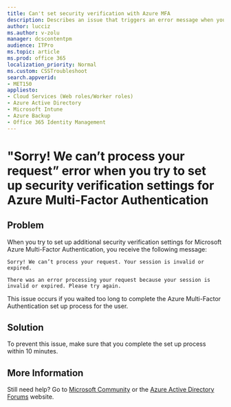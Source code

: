 ```yaml
---
title: Can't set security verification with Azure MFA
description: Describes an issue that triggers an error message when you try to set up additional security verification settings for a user for Azure Multi-Factor Authentication.
author: lucciz
ms.author: v-zolu
manager: dcscontentpm
audience: ITPro 
ms.topic: article 
ms.prod: office 365
localization_priority: Normal
ms.custom: CSSTroubleshoot
search.appverid: 
- MET150
appliesto:
- Cloud Services (Web roles/Worker roles)
- Azure Active Directory
- Microsoft Intune
- Azure Backup
- Office 365 Identity Management
---
```


# "Sorry! We can’t process your request” error when you try to set up security verification settings for Azure Multi-Factor Authentication

## Problem

When you try to set up additional security verification settings for Microsoft Azure Multi-Factor Authentication, you receive the following message:

    Sorry! We can’t process your request. Your session is invalid or expired.

    There was an error processing your request because your session is invalid or expired. Please try again.

This issue occurs if you waited too long to complete the Azure Multi-Factor Authentication set up process for the user. 

## Solution

To prevent this issue, make sure that you complete the set up process within 10 minutes.

## More Information 

Still need help? Go to [Microsoft Community](https://answers.microsoft.com/) or the [Azure Active Directory Forums](https://social.msdn.microsoft.com/forums/azure/home?forum=windowsazuread) website.
